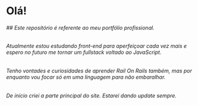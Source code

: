 # Olá!
###### ## Este repositório é referente ao meu portfólio profissional.
###### Atualmente estou estudando front-end para aperfeiçoar cada vez mais e espero no futuro me tornar um fullstack voltado ao JavaScript.
###### Tenho vontades e curiosidades de aprender Rail On Rails também, mas por enquanto vou focar só em uma linguagem para não embaralhar.


###### De início criei a parte principal do site. Estarei dando update sempre.
